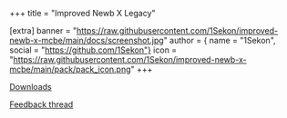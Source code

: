 +++
title = "Improved Newb X Legacy"

[extra]
banner = "https://raw.githubusercontent.com/1Sekon/improved-newb-x-mcbe/main/docs/screenshot.jpg"
author = { name = "1Sekon", social = "https://github.com/1Sekon"}
icon = "https://raw.githubusercontent.com/1Sekon/improved-newb-x-mcbe/main/pack/pack_icon.png"
+++

[Downloads](https://discord.com/channels/844591537430069279/1163421396634980443)

[Feedback thread](https://discord.com/channels/844591537430069279/1163110578840150046)
